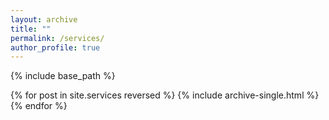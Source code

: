 ```yaml
---
layout: archive
title: ""
permalink: /services/
author_profile: true
---
```


{% include base_path %}

{% for post in site.services reversed %}
  {% include archive-single.html %}
{% endfor %}
